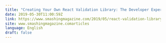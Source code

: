 ```yaml
---
title: "Creating Your Own React Validation Library: The Developer Experience (Part 3)"
date: 2019-05-30T11:00:59Z
link: https://www.smashingmagazine.com/2019/05/react-validation-library-developer-experience-part3/?utm_medium=RSS&utm_source=news.12bit.vn
site: www.smashingmagazine.comarticles
language: English
draft: false
---
```

